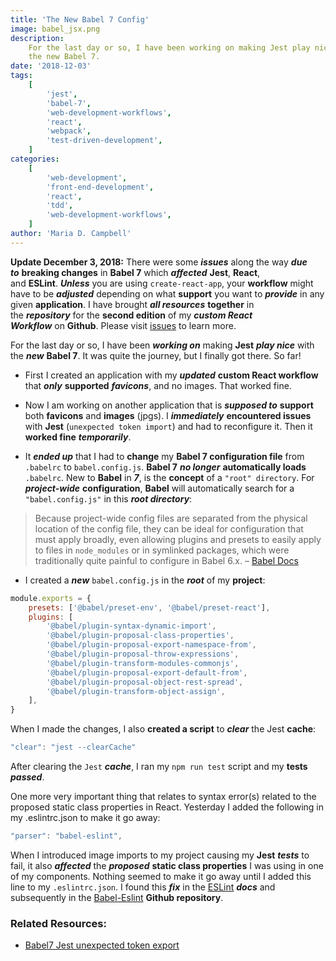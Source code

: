 ```yaml
---
title: 'The New Babel 7 Config'
image: babel_jsx.png
description:
    For the last day or so, I have been working on making Jest play nice with
    the new Babel 7.
date: '2018-12-03'
tags:
    [
        'jest',
        'babel-7',
        'web-development-workflows',
        'react',
        'webpack',
        'test-driven-development',
    ]
categories:
    [
        'web-development',
        'front-end-development',
        'react',
        'tdd',
        'web-development-workflows',
    ]
author: 'Maria D. Campbell'
---
```


**Update December 3, 2018:** There were some **_issues_** along the way **_due
to_** **breaking changes** in **Babel
7** which **_affected_** **Jest**, **React**, and **ESLint**. **_Unless_** you
are using `create-react-app`, your **workflow** might have to
be **_adjusted_** depending on what **support** you want to **_provide_** in any
given **application**. I have brought **_all resources_** **together** in
the **_repository_** for the **second edition** of my **_custom React
Workflow_** on **Github**. Please
visit [issues](https://github.com/interglobalmedia/react-workflow-updated-2018/issues/1) to
learn more.

For the last day or so, I have been **_working on_** making **Jest** **_play
nice_** with the **_new_** **Babel 7**. It was quite the journey, but I finally
got there. So far!

-   First I created an application with my **_updated_** **custom React
    workflow** that **_only_** **supported** **_favicons_**, and no images. That
    worked fine.

-   Now I am working on another application that is **_supposed to_**
    **support** both **favicons** and **images** (jpgs). I **_immediately_**
    **encountered issues** with **Jest** (`unexpected token import`) and had to
    reconfigure it. Then it **worked fine** **_temporarily_**.

-   It **_ended up_** that I had to **change** my **Babel 7 configuration file**
    from `.babelrc` to `babel.config.js`. **Babel 7** **_no longer_**
    **automatically loads** `.babelrc`. New to **Babel** in **_7_**, is the
    **concept** of a `"root" directory`. For **_project-wide_**
    **configuration**, **Babel** will automatically search for a
    `"babel.config.js"` in this **_root directory_**:

> Because project-wide config files are separated from the physical location of
> the config file, they can be ideal for configuration that must apply broadly,
> even allowing plugins and presets to easily apply to files in `node_modules`
> or in symlinked packages, which were traditionally quite painful to configure
> in Babel 6.x. –
> [Babel Docs](https://babeljs.io/docs/en/next/config-files#project-wide-configuration)

-   I created a **_new_** `babel.config.js` in the **_root_** of my **project**:

```js
module.exports = {
    presets: ['@babel/preset-env', '@babel/preset-react'],
    plugins: [
        '@babel/plugin-syntax-dynamic-import',
        '@babel/plugin-proposal-class-properties',
        '@babel/plugin-proposal-export-namespace-from',
        '@babel/plugin-proposal-throw-expressions',
        '@babel/plugin-transform-modules-commonjs',
        '@babel/plugin-proposal-export-default-from',
        '@babel/plugin-proposal-object-rest-spread',
        '@babel/plugin-transform-object-assign',
    ],
}
```

When I made the changes, I also **created a script** to **_clear_** the Jest
**cache**:

```js
"clear": "jest --clearCache"
```

After clearing the `Jest` **_cache_**, I ran my `npm run test` script and my
**tests** **_passed_**.

One more very important thing that relates to syntax error(s) related to the
proposed static class properties in React. Yesterday I added the following in my
.eslintrc.json to make it go away:

```js
"parser": "babel-eslint",
```

When I introduced image imports to my project causing my **Jest** **_tests_** to
fail, it also **_affected_** the **_proposed_** **static class properties** I
was using in one of my components. Nothing seemed to make it go away until I
added this line to my `.eslintrc.json`. I found this **_fix_** in the
[ESLint](https://eslint.org/docs/user-guide/configuring) **_docs_** and
subsequently in the [Babel-Eslint](https://github.com/babel/babel-eslint)
**Github repository**.

### Related Resources:

-   [Babel7 Jest unexpected token export](https://stackoverflow.com/questions/52387820/babel7-jest-unexpected-token-export)
